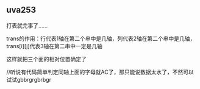 ## uva253
<p>打表就完事了……</p>
<p>trans的作用：行代表1轴在第二个串中是几轴，列代表2轴在第二个串中是几轴，trans[i][j]代表3轴在第二串中一定是几轴</p>
<p>这样就把三个面的相对位置确定了</p>
<p>//听说有代码简单判定同轴上面的字母就AC了，那只能说数据太水了，不然可以试试gbbrgrgbrbgr</p>
